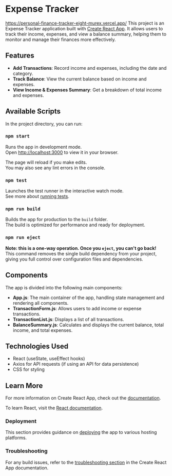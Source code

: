 # Expense Tracker

https://personal-finance-tracker-eight-murex.vercel.app/ 
This project is an Expense Tracker application built with [Create React App](https://github.com/facebook/create-react-app). It allows users to track their income, expenses, and view a balance summary, helping them to monitor and manage their finances more effectively.

## Features

- **Add Transactions**: Record income and expenses, including the date and category.
- **Track Balance**: View the current balance based on income and expenses.
- **View Income & Expenses Summary**: Get a breakdown of total income and expenses.

## Available Scripts

In the project directory, you can run:

### `npm start`

Runs the app in development mode.\
Open [http://localhost:3000](http://localhost:3000) to view it in your browser.

The page will reload if you make edits.\
You may also see any lint errors in the console.

### `npm test`

Launches the test runner in the interactive watch mode.\
See more about [running tests](https://facebook.github.io/create-react-app/docs/running-tests).

### `npm run build`

Builds the app for production to the `build` folder.\
The build is optimized for performance and ready for deployment.

### `npm run eject`

**Note: this is a one-way operation. Once you `eject`, you can't go back!**\
This command removes the single build dependency from your project, giving you full control over configuration files and dependencies.

## Components

The app is divided into the following main components:

- **App.js**: The main container of the app, handling state management and rendering all components.
- **TransactionForm.js**: Allows users to add income or expense transactions.
- **TransactionList.js**: Displays a list of all transactions.
- **BalanceSummary.js**: Calculates and displays the current balance, total income, and total expenses.

## Technologies Used

- React (useState, useEffect hooks)
- Axios for API requests (if using an API for data persistence)
- CSS for styling

## Learn More

For more information on Create React App, check out the [documentation](https://facebook.github.io/create-react-app/docs/getting-started).

To learn React, visit the [React documentation](https://reactjs.org/).

### Deployment

This section provides guidance on [deploying](https://facebook.github.io/create-react-app/docs/deployment) the app to various hosting platforms.

### Troubleshooting

For any build issues, refer to the [troubleshooting section](https://facebook.github.io/create-react-app/docs/troubleshooting#npm-run-build-fails-to-minify) in the Create React App documentation. 
